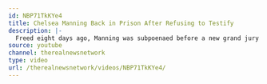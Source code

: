 ```yaml
---
id: NBP71TkKYe4
title: Chelsea Manning Back in Prison After Refusing to Testify
description: |-
  Freed eight days ago, Manning was subpoenaed before a new grand jury investigating Assange. Despite grave danger to her health, she refused to testify, saying she would rather die in prison than change her principles
source: youtube
channel: therealnewsnetwork
type: video
url: /therealnewsnetwork/videos/NBP71TkKYe4/
---
```

